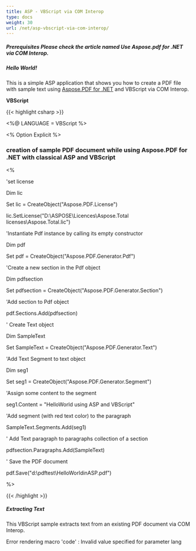```yaml
---
title: ASP - VBScript via COM Interop
type: docs
weight: 30
url: /net/asp-vbscript-via-com-interop/
---
```


##### **Prerequisites Please check the article named Use Aspose.pdf for .NET via COM Interop.**
##### **Hello World!**
This is a simple ASP application that shows you how to create a PDF file with sample text using [Aspose.PDF for .NET](/pdf/net/home-html/) and VBScript via COM Interop.

**VBScript**

{{< highlight csharp >}}

 <%@ LANGUAGE = VBScript %>

<% Option Explicit %>

<html>

<head>

<title> using Aspose.PDF for .NET in classical ASP sample</title>

</head>

<body>

<h3>creation of sample PDF document while using Aspose.PDF for .NET with classical ASP and VBScript</h3>

<%

'set license

Dim lic

Set lic = CreateObject("Aspose.PDF.License")

lic.SetLicense("D:\ASPOSE\Licences\Aspose.Total licenses\Aspose.Total.lic")

'Instantiate Pdf instance by calling its empty constructor

Dim pdf

Set pdf = CreateObject("Aspose.PDF.Generator.Pdf")

'Create a new section in the Pdf object

Dim pdfsection

Set pdfsection = CreateObject("Aspose.PDF.Generator.Section")

'Add section to Pdf object

pdf.Sections.Add(pdfsection)

' Create Text object

Dim SampleText

Set SampleText = CreateObject("Aspose.PDF.Generator.Text")

'Add Text Segment to text object

Dim seg1

Set seg1 = CreateObject("Aspose.PDF.Generator.Segment")

'Assign some content to the segment

seg1.Content = "HelloWorld using ASP and VBScript"

'Add segment (with red text color) to the paragraph

SampleText.Segments.Add(seg1)

' Add Text paragraph to paragraphs collection of a section

pdfsection.Paragraphs.Add(SampleText)

' Save the PDF document

pdf.Save("d:\pdftest\HelloWorldinASP.pdf")

%>

</body>

</html>



{{< /highlight >}}
##### **Extracting Text**
This VBScript sample extracts text from an existing PDF document via COM Interop.

Error rendering macro 'code' : Invalid value specified for parameter lang
